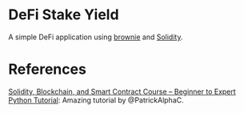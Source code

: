 # DeFi Stake Yield

A simple DeFi application using [brownie](https://github.com/eth-brownie/brownie) and [Solidity](https://github.com/ethereum/solidity).

# References

[Solidity, Blockchain, and Smart Contract Course – Beginner to Expert Python Tutorial](https://www.youtube.com/watch?v=M576WGiDBdQ): Amazing tutorial by @PatrickAlphaC.